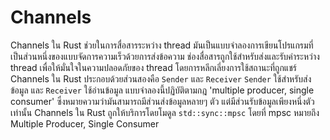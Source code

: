 # Channels

Channels ใน Rust ช่วยในการสื่อสารระหว่าง thread มันเป็นแบบจำลองการเขียนโปรแกรมที่เป็นส่วนหนึ่งของแบบจัดการความเร็วด้วยการส่งข้อความ ช่องสื่อสารถูกใช้สำหรับส่งและรับค่าระหว่าง thread เพื่อให้มั่นใจในความปลอดภัยของ thread โดยการหลีกเลี่ยงการใช้สถานะที่ถูกแชร์ Channels ใน Rust ประกอบด้วยส่วนสองคือ `Sender` และ `Receiver` `Sender` ใช้สำหรับส่งข้อมูล และ `Receiver` ใช้อ่านข้อมูล แบบจำลองนี้ปฏิบัติตามกฎ 'multiple producer, single consumer' ซึ่งหมายความว่ามันสามารถมีส่วนส่งข้อมูลหลายๆ ตัว แต่มีส่วนรับข้อมูลเพียงหนึ่งตัวเท่านั้น Channels ใน Rust ถูกให้บริการโดยโมดูล `std::sync::mpsc` โดยที่ mpsc หมายถึง Multiple Producer, Single Consumer